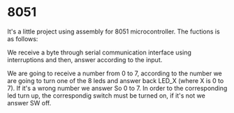 # 8051
It's a little project using assembly for 8051 microcontroller.
The fuctions is as follows:

We receive a byte through serial communication interface using interruptions and then, answer according to the input.

We are going to receive a number from 0 to 7, according to the number we are going to turn one of the 8 leds and answer back
LED_X (where X is 0 to 7). If it's a wrong number we answer So 0 to 7. In order to the corresponding led turn up, the correspondig
switch must be turned on, if it's not we answer SW off.
